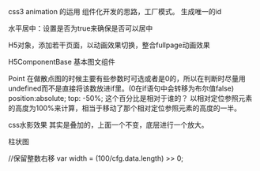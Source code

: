 css3 animation 的运用
组件化开发的思路，工厂模式。
生成唯一的id

水平居中：设置是否为true来确保是否可以居中

H5对象，添加若干页面，以动画效果切换，整合fullpage动画效果

H5ComponentBase 基本图文组件

Point
在做散点图的时候主要有些参数时可选或者是0的，所以在判断时尽量用undefined而不是直接将该数放进if里。(0在if语句中会转移为布尔值false)
position:absolute;
top: -50%;
这个百分比是相对于谁的？ 
以相对定位参照元素的高度为100%来计算，相当于移动了那个相对定位参照元素的高度的一半。

css水影效果
其实是叠加的，上面一个不变，底层进行一个放大。


柱状图


//保留整数右移
var width = (100/cfg.data.length) >> 0;